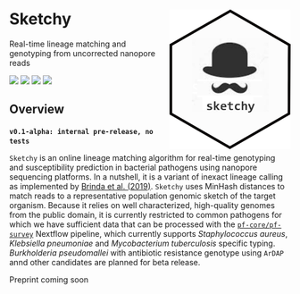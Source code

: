 # Sketchy <a href='https://github.com/esteinig'><img src='img/logo.png' align="right" height="250" /></a>

Real-time lineage matching and genotyping from uncorrected nanopore reads

![](https://img.shields.io/badge/version-alpha-red.svg)
![](https://img.shields.io/badge/lifecycle-experimental-orange.svg)
![](https://img.shields.io/badge/docs-latest-green.svg)
![](https://img.shields.io/badge/BioRxiv-prep-green.svg)

## Overview

**`v0.1-alpha: internal pre-release, no tests`**

`Sketchy` is an online lineage matching algorithm for real-time genotyping and susceptibility prediction in bacterial pathogens using nanopore sequencing platforms. In a nutshell, it is a variant of inexact lineage calling as implemented by [Brinda et al. (2019)](https://www.biorxiv.org/content/early/2018/08/29/403204). `Sketchy` uses MinHash distances to match reads to a representative population genomic sketch of the target organism. Because it relies on well characterized, high-quality genomes from the public domain, it is currently restricted to common pathogens for which we have sufficient data that can be processed with the [`pf-core/pf-survey`](https://github.com/pf-core) Nextflow pipeline, which currently supports *Staphylococcus aureus*, *Klebsiella pneumoniae* and *Mycobacterium tuberculosis* specific typing. *Burkholderia pseudomallei* with antibiotic resistance genotype using `ArDAP` annd other candidates are planned for beta release.

Preprint coming soon



